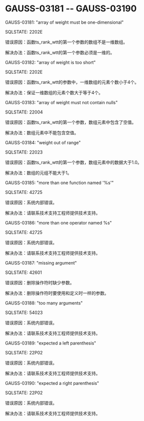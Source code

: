 # GAUSS-03181 -- GAUSS-03190<a name="ZH-CN_TOPIC_0302073463"></a>

GAUSS-03181: "array of weight must be one-dimensional"

SQLSTATE: 2202E

错误原因：函数ts\_rank\_wtt的第一个参数的数组不是一维数组。

解决办法：函数ts\_rank\_wtt的第一个参数必须是一维的。

GAUSS-03182: "array of weight is too short"

SQLSTATE: 2202E

错误原因：函数ts\_rank\_wtt的参数中，一维数组的元素个数小于4个。

解决办法：保证一维数组的元素个数大于等于4个。

GAUSS-03183: "array of weight must not contain nulls"

SQLSTATE: 22004

错误原因：函数ts\_rank\_wtt的第一个参数，数组元素中包含了空值。

解决办法：数组元素中不能包含空值。

GAUSS-03184: "weight out of range"

SQLSTATE: 22023

错误原因：函数ts\_rank\_wtt的第一个参数，数组元素中的数据大于1.0。

解决办法：数组的元组不能大于1。

GAUSS-03185: "more than one function named '%s'"

SQLSTATE: 42725

错误原因：系统内部错误。

解决办法：请联系技术支持工程师提供技术支持。

GAUSS-03186: "more than one operator named %s"

SQLSTATE: 42725

错误原因：系统内部错误。

解决办法：请联系技术支持工程师提供技术支持。

GAUSS-03187: "missing argument"

SQLSTATE: 42601

错误原因：删除操作符时缺少参数。

解决办法：删除操作符时要使用和定义时一样的参数。

GAUSS-03188: "too many arguments"

SQLSTATE: 54023

错误原因：系统内部错误。

解决办法：请联系技术支持工程师提供技术支持。

GAUSS-03189: "expected a left parenthesis"

SQLSTATE: 22P02

错误原因：系统内部错误。

解决办法：请联系技术支持工程师提供技术支持。

GAUSS-03190: "expected a right parenthesis"

SQLSTATE: 22P02

错误原因：系统内部错误。

解决办法：请联系技术支持工程师提供技术支持。

